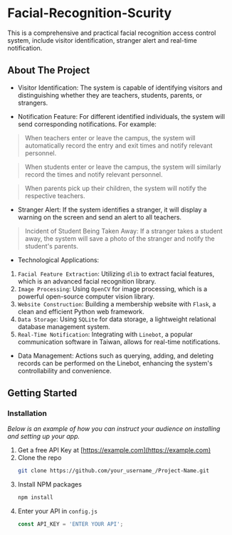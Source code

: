 # Facial-Recognition-Scurity
This is a comprehensive and practical facial recognition access control system, include visitor identification, stranger alert and real-time notification.


<!-- ABOUT THE PROJECT -->
## About The Project

* Visitor Identification: The system is capable of identifying visitors and distinguishing whether they are teachers, students, parents, or strangers.

* Notification Feature: For different identified individuals, the system will send corresponding notifications. For example:

> When teachers enter or leave the campus, the system will automatically record the entry and exit times and notify relevant personnel.

> When students enter or leave the campus, the system will similarly record the times and notify relevant personnel.

> When parents pick up their children, the system will notify the respective teachers.

* Stranger Alert: If the system identifies a stranger, it will display a warning on the screen and send an alert to all teachers.

> Incident of Student Being Taken Away: If a stranger takes a student away, the system will save a photo of the stranger and notify the student's parents.

* Technological Applications:

1. `Facial Feature Extraction`: Utilizing `dlib` to extract facial features, which is an advanced facial recognition library.
2. `Image Processing`: Using `OpenCV` for image processing, which is a powerful open-source computer vision library.
3. `Website Construction`: Building a membership website with `Flask`, a clean and efficient Python web framework.
4. `Data Storage`: Using `SQLite` for data storage, a lightweight relational database management system.
5. `Real-Time Notification`: Integrating with `Linebot`, a popular communication software in Taiwan, allows for real-time notifications.

* Data Management: Actions such as querying, adding, and deleting records can be performed on the Linebot, enhancing the system's controllability and convenience.


<!-- GETTING STARTED -->
## Getting Started

### Installation

_Below is an example of how you can instruct your audience on installing and setting up your app._

1. Get a free API Key at [https://example.com](https://example.com)
2. Clone the repo
   ```sh
   git clone https://github.com/your_username_/Project-Name.git
   ```
3. Install NPM packages
   ```sh
   npm install
   ```
4. Enter your API in `config.js`
   ```js
   const API_KEY = 'ENTER YOUR API';
   ```

